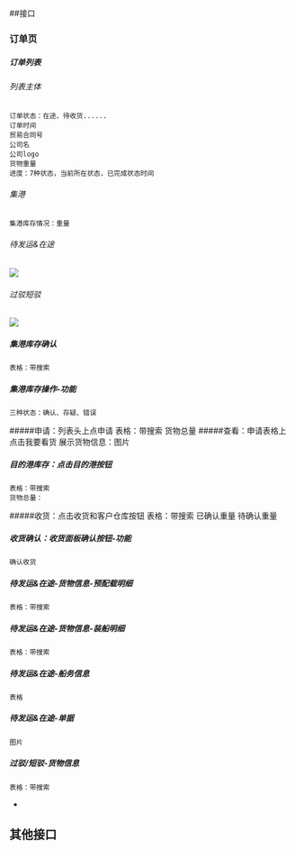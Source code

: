 ##接口

### 订单页

##### 订单列表
###### 列表主体
```
订单状态：在途、待收货......
订单时间
贸易合同号
公司名
公司logo
货物重量
进度：7种状态，当前所在状态，已完成状态时间
```
###### 集港
```
集港库存情况：重量
```
###### 待发运&在途
![](/Users/zijie/Desktop/1.png)
###### 过驳短驳
![](/Users/zijie/Desktop/2.png)
-

##### 集港库存确认
	表格：带搜索
##### 集港库存操作-功能
	三种状态：确认、存疑、错误

#####申请：列表头上点申请
	表格：带搜索
	货物总量
#####查看：申请表格上点击我要看货
	展示货物信息：图片
##### 目的港库存：点击目的港按钮
	表格：带搜索
	货物总量：
#####收货：点击收货和客户仓库按钮
	表格：带搜索
	已确认重量
	待确认重量
##### 收货确认：收货面板确认按钮-功能
	确认收货
##### 待发运&在途-货物信息-预配载明细
	表格：带搜索
##### 待发运&在途-货物信息-装船明细
	表格：带搜索
##### 待发运&在途-船务信息
	表格
##### 待发运&在途-单据
	图片
##### 过驳/短驳-货物信息
	表格：带搜索
-
## 其他接口
